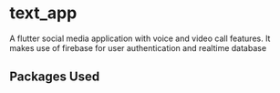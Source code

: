 # text_app

A flutter social media application with voice and video call features.
It makes use of firebase for user authentication and realtime database

## Packages Used
